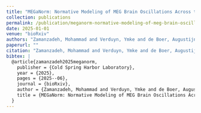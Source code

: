 ```yaml
---
title: "MEGaNorm: Normative Modeling of MEG Brain Oscillations Across the Human Lifespan"
collection: publications
permalink: /publication/meganorm-normative-modeling-of-meg-brain-oscillations-across-the-human-lifespan
date: 2025-01-01
venue: "bioRxiv"
authors: "Zamanzadeh, Mohammad and Verduyn, Ymke and de Boer, Augustijn AA and Ros, Tomas and Wolfers, Thomas and Dinga, Richard and Safar Postma, Marie and Marquand, Andre F and van Wingerden, Marijn and Kia, Seyed Mostafa"
paperurl: ""
citation: "Zamanzadeh, Mohammad and Verduyn, Ymke and de Boer, Augustijn AA and Ros, Tomas and Wolfers, Thomas and Dinga, Richard and Safar Postma, Marie and Marquand, Andre F and van Wingerden, Marijn and Kia, Seyed Mostafa (2025). MEGaNorm: Normative Modeling of MEG Brain Oscillations Across the Human Lifespan. bioRxiv."
bibtex: |
  @article{zamanzadeh2025meganorm,
    publisher = {Cold Spring Harbor Laboratory},
    year = {2025},
    pages = {2025--06},
    journal = {bioRxiv},
    author = {Zamanzadeh, Mohammad and Verduyn, Ymke and de Boer, Augustijn AA and Ros, Tomas and Wolfers, Thomas and Dinga, Richard and Safar Postma, Marie and Marquand, Andre F and van Wingerden, Marijn and Kia, Seyed Mostafa},
    title = {MEGaNorm: Normative Modeling of MEG Brain Oscillations Across the Human Lifespan},
  }
---
```

